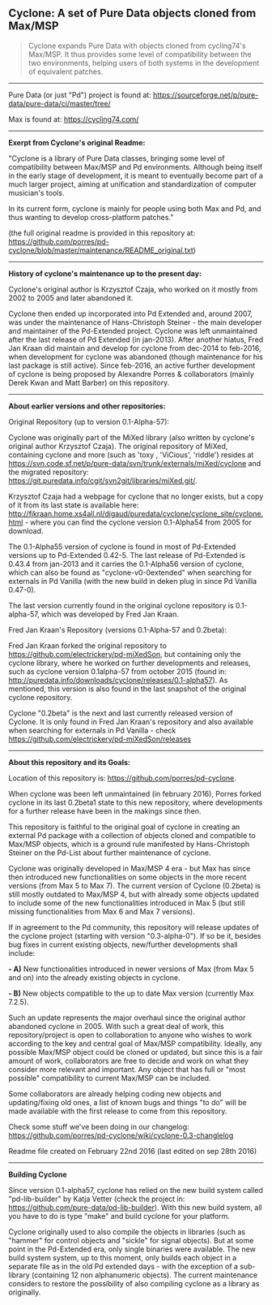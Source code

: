 Cyclone: A set of Pure Data objects cloned from Max/MSP 
-------

> Cyclone expands Pure Data with objects cloned from cycling74's Max/MSP. It thus provides some level of compatibility between the two environments, helping users of both systems in the development of equivalent patches. 

--------------------

Pure Data (or just "Pd") project is found at: https://sourceforge.net/p/pure-data/pure-data/ci/master/tree/

Max is found at: https://cycling74.com/

--------------------

<strong>Exerpt from Cyclone's original Readme:</strong>

"Cyclone is a library of Pure Data classes, bringing some level of compatibility between Max/MSP and Pd environments. Although being itself in the early stage of development, it is meant to eventually become part of a much larger project, aiming at unification and standardization of computer musician's tools. 

In its current form, cyclone is mainly for people using both Max and Pd, and thus wanting to develop cross-platform patches."

(the full original readme is provided in this repository at: <https://github.com/porres/pd-cyclone/blob/master/maintenance/README_original.txt>)

-------

<strong>History of cyclone's maintenance up to the present day:</strong>

Cyclone's original author is Krzysztof Czaja, who worked on it mostly from 2002 to 2005 and later abandoned it. 

Cyclone then ended up incorporated into Pd Extended and, around 2007, was under the maintenance of Hans-Christoph Steiner - the main developer and maintainer of the Pd-Extended project. Cyclone was left unmaintained after the last release of Pd Extended (in jan-2013). After another hiatus, Fred Jan Kraan did maintain and develop for cyclone from dec-2014 to feb-2016, when development for cyclone was abandoned (though maintenance for his last package is still active). Since feb-2016, an active further development of cyclone is being proposed by Alexandre Porres & collaborators (mainly Derek Kwan and Matt Barber) on this repository.

-------

<strong>About earlier versions and other repositories:</strong>

Original Repository (up to version 0.1-Alpha-57):

Cyclone was originally part of the MiXed library (also written by cyclone's original author Krzysztof Czaja). The original repository of MiXed, containing cyclone and more (such as 'toxy , 'ViCious', 'riddle') resides at <https://svn.code.sf.net/p/pure-data/svn/trunk/externals/miXed/cyclone> and the migrated repository: <https://git.puredata.info/cgit/svn2git/libraries/miXed.git/>. 

Krzysztof Czaja had a webpage for cyclone that no longer exists, but a copy of it from its last state is available here:  <http://fjkraan.home.xs4all.nl/digaud/puredata/cyclone/cyclone_site/cyclone.html> - where you can find the cyclone version 0.1-Alpha54 from 2005 for download. 

The 0.1-Alpha55 version of cyclone is found in most of Pd-Extended versions up to Pd-Extended 0.42-5. The last release of Pd-Extended is 0.43.4 from jan-2013 and it carries the 0.1-Alpha56 version of cyclone, which can also be found as "cyclone-v0-0extended" when searching for externals in Pd Vanilla (with the new build in deken plug in since Pd Vanilla 0.47-0).

The last version currently found in the original cyclone repository is 0.1-alpha-57, which was developed by Fred Jan Kraan. 

Fred Jan Kraan's Repository (versions 0.1-Alpha-57 and 0.2beta):

Fred Jan Kraan forked the original repository to <https://github.com/electrickery/pd-miXedSon>, but containing only the cyclone library, where he worked on further developments and releases, such as cyclone version 0.1alpha-57 from october 2015 (found in: <http://puredata.info/downloads/cyclone/releases/0.1-alpha57>). As mentioned, this version is also found in the last snapshot of the original cyclone repository.

Cyclone "0.2beta" is the next and last currently released version of Cyclone. It is only found in Fred Jan Kraan's repository and also available when searching for externals in Pd Vanilla - check https://github.com/electrickery/pd-miXedSon/releases

-------

<strong>About this repository and its Goals:</strong>

Location of this repository is: https://github.com/porres/pd-cyclone. 

When cyclone was been left unmaintained (in february 2016), Porres forked cyclone in its last 0.2beta1 state to this new repository, where developments for a further release have been in the makings since then.

This repository is faithful to the original goal of cyclone in creating an external Pd package with a collection of objects cloned and compatible to Max/MSP objects, which is a ground rule manifested by Hans-Christoph Steiner on the Pd-List about further maintenance of cyclone.

Cyclone was originally developed in Max/MSP 4 era - but Max has since then introduced new functionalities on some objects in the more recent versions (from Max 5 to Max 7). The current version of Cyclone (0.2beta) is still mostly outdated to Max/MSP 4, but with already some objects updated to include some of the new functionalities introduced in Max 5 (but still missing functionalities from Max 6 and Max 7 versions). 

If in agreement to the Pd community, this repository will release updates of the cyclone project (starting with version "0.3-alpha-0"). If so be it, besides bug fixes in current existing objects, new/further developments shall include:

<strong>- A)</strong> New functionalities introduced in newer versions of Max (from Max 5 and on) into the already existing objects in cyclone.

<strong>- B)</strong> New objects compatible to the up to date Max version (currently Max 7.2.5). 

Such an update represents the major overhaul since the original author abandoned cyclone in 2005. With such a great deal of work, this repository/project is open to collaboration to anyone who wishes to work according to the key and central goal of Max/MSP compatibility. Ideally, any possible Max/MSP object could be cloned or updated, but since this is a fair amount of work, collaborators are free to decide and work on what they consider more relevant and important. Any object that has full or "most possible" compatibility to current Max/MSP can be included. 

Some collaborators are already helping coding new objects and updating/fixing old ones, a list of known bugs and things "to do" will be made available with the first release to come from this repository.

Check some stuff we've been doing in our changelog: https://github.com/porres/pd-cyclone/wiki/cyclone-0.3-changlelog

Readme file created on February 22nd 2016 (last edited on sep 28th 2016)

-------
<strong>Building Cyclone</strong>

Since version 0.1-alpha57, cyclone has relied on the new build system called "pd-lib-builder" by Katja Vetter (check the project in: <https://github.com/pure-data/pd-lib-builder>). With this new build system, all you have to do is type "make" and build cyclone for your platform.

Cyclone originally used to also compile the objects in libraries (such as "hammer" for control objects and "sickle" for signal objects). But at some point in the Pd-Extended era, only single binaries were available. The new build system system, up to this moment, only builds each object in a separate file as in the old Pd extended days - with the exception of a sub-library (containing 12 non alphanumeric objects). The current maintenance considers to restore the possibility of also compiling cyclone as a library as originally.
